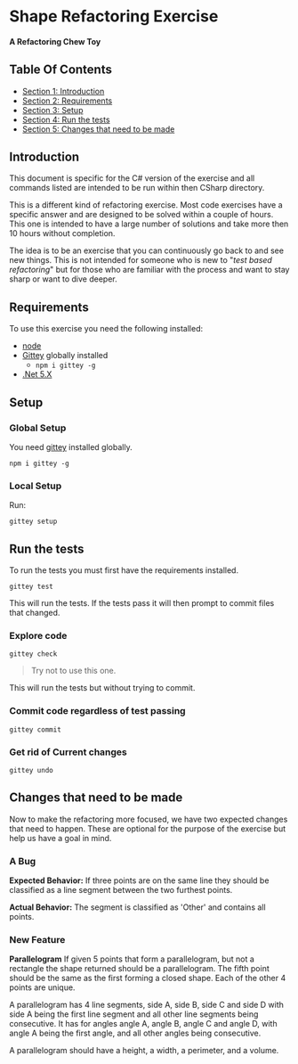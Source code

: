 
<!-- GENERATED DOCUMENT! DO NOT EDIT! -->
# Shape Refactoring Exercise #
#### A Refactoring Chew Toy ####

## Table Of Contents ##

- [Section 1: Introduction](#user-content-introduction)
- [Section 2: Requirements](#user-content-requirements)
- [Section 3: Setup](#user-content-setup)
- [Section 4: Run the tests](#user-content-run-the-tests)
- [Section 5: Changes that need to be made](#user-content-changes-that-need-to-be-made)

## Introduction ##

This document is specific for the C# version of the exercise and all commands listed are intended to be run within then CSharp directory.

This is a different kind of refactoring exercise. Most code exercises have a specific answer and are designed to be solved within a couple of hours. This one is intended to have a large number of solutions and take more then 10 hours without completion.

The idea is to be an exercise that you can continuously go back to and see new things. This is not intended for someone who is new to "_test based refactoring_" but for those who are familiar with the process and want to stay sharp or want to dive deeper.
    

## Requirements ##

To use this exercise you need the following installed:

- [node](https://nodejs.org/en/download/)
- [Gittey](https://www.npmjs.com/package/gittey) globally installed
  - `npm i gittey -g`
- [.Net 5.X](https://dotnet.microsoft.com/en-us/download/dotnet/5.0)
    

## Setup ##

### Global Setup

You need [gittey](https://www.npmjs.com/package/gittey) installed globally.

`npm i gittey -g`

### Local Setup

Run:

`gittey setup`
    

## Run the tests ##

To run the tests you must first have the requirements installed.

`gittey test`

This will run the tests. If the tests pass it will then prompt to commit files that changed.

### Explore code

`gittey check`

> Try not to use this one.

This will run the tests but without trying to commit.

### Commit code regardless of test passing

`gittey commit`

### Get rid of Current changes

`gittey undo`
    

## Changes that need to be made ##

Now to make the refactoring more focused, we have two expected changes that need to happen. These are optional for the purpose of the exercise but help us have a goal in mind.

### A Bug

**Expected Behavior:**
If three points are on the same line they should be classified as a line segment between the two furthest points.

**Actual Behavior:**
The segment is classified as 'Other' and contains all points.

### New Feature

**Parallelogram**
If given 5 points that form a parallelogram, but not a rectangle the shape returned should be a parallelogram. The fifth point should be the same as the first forming a closed shape. Each of the other 4 points are unique.

A parallelogram has 4 line segments, side A, side B, side C and side D with side A being the first line segment and all other line segments being consecutive. It has for angles angle A, angle B, angle C and angle D, with angle A being the first angle, and all other angles being consecutive.

A parallelogram should have a height, a width, a perimeter, and a volume.
    

<!-- GENERATED DOCUMENT! DO NOT EDIT! -->
    